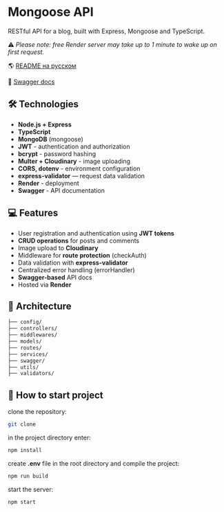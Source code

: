 # Mongoose API

RESTful API for a blog, built with Express, Mongoose and TypeScript.

⚠️ _Please note: free Render server may take up to 1 minute to wake up on first request._

🌎 [README на русском](./README.ru.md)

📄 [Swagger docs](https://blog-backend-vrgr.onrender.com/api-docs/)

## 🛠️ Technologies

- **Node.js + Express**
- **TypeScript**
- **MongoDB** (mongoose)
- **JWT** - authentication and authorization
- **bcrypt** - password hashing
- **Multer + Cloudinary** - image uploading
- **CORS, dotenv** - environment configuration
- **express-validator** — request data validation
- **Render** - deployment
- **Swagger** - API documentation

## 💻 Features

- User registration and authentication using **JWT tokens**
- **CRUD operations** for posts and comments
- Image upload to **Cloudinary**
- Middleware for **route protection** (checkAuth)
- Data validation with **express-validator**
- Centralized error handling (errorHandler)
- **Swagger-based** API docs
- Hosted via **Render**

## 📁 Architecture

```bash
├── config/
├── controllers/
├── middlewares/
├── models/
├── routes/
├── services/
├── swagger/
├── utils/
├── validators/
```

## 🚀 How to start project

clone the repository:

```bash
git clone
```

in the project directory enter:

```bash
npm install
```

create **.env** file in the root directory and compile the project:

```bash
npm run build
```

start the server:

```bash
npm start
```
